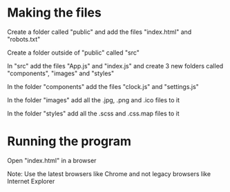 # Making the files
Create a folder called "public" and add the files "index.html" and "robots.txt" <space></space>

Create a folder outside of "public" called "src" <space></space>

In "src" add the files "App.js" and "index.js" and create 3 new folders called "components", "images" and "styles"<space></space>

In the folder "components" add the files "clock.js" and "settings.js"<space></space>

In the folder "images" add all the .jpg, .png and .ico files to it<space></space>

In the folder "styles" add all the .scss and .css.map files to it<space></space>

# Running the program
Open "index.html" in a browser<space></space>

Note: Use the latest browsers like Chrome and not legacy browsers like Internet Explorer
